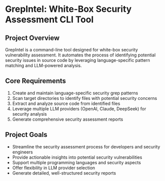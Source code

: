 # GrepIntel: White-Box Security Assessment CLI Tool

## Project Overview
GrepIntel is a command-line tool designed for white-box security vulnerability assessment. It automates the process of identifying potential security issues in source code by leveraging language-specific pattern matching and LLM-powered analysis.

## Core Requirements
1. Create and maintain language-specific security grep patterns
2. Scan target directories to identify files with potential security concerns
3. Extract and analyze source code from identified files
4. Leverage multiple LLM providers (OpenAI, Claude, DeepSeek) for security analysis
5. Generate comprehensive security assessment reports

## Project Goals
- Streamline the security assessment process for developers and security engineers
- Provide actionable insights into potential security vulnerabilities
- Support multiple programming languages and security aspects
- Offer flexibility in LLM provider selection
- Generate detailed, well-structured security reports
